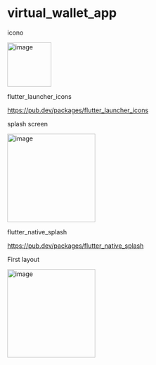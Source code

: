 # virtual_wallet_app

icono

<img src="https://github.com/GiulianoNC/virtualWallet/assets/70980712/42cc49df-9ffb-4b5e-811d-b923bcbd418a" width="100" alt="image">

flutter_launcher_icons

https://pub.dev/packages/flutter_launcher_icons

splash screen

<img src="https://github.com/GiulianoNC/virtualWallet/assets/70980712/39fd1018-7946-4ed7-968d-99f683a9affd" width="200" alt="image">

flutter_native_splash

https://pub.dev/packages/flutter_native_splash

First layout

<img src="https://github.com/GiulianoNC/virtualWallet/assets/70980712/0054950e-4a0b-4beb-93d7-f20267b63645" width="200" alt="image">


